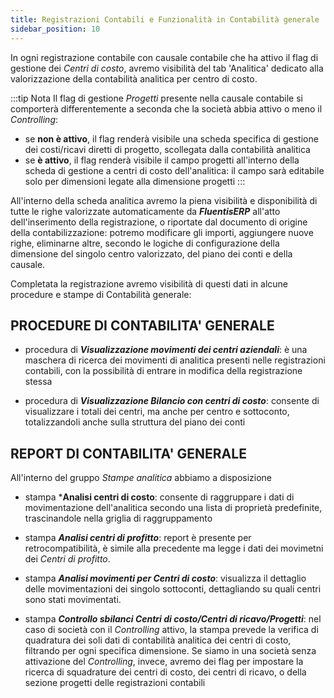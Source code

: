 ```yaml
---
title: Registrazioni Contabili e Funzionalità in Contabilità generale
sidebar_position: 10
---
```


In ogni registrazione contabile con causale contabile che ha attivo il flag di gestione dei *Centri di costo*, avremo visibilità del tab 'Analitica' dedicato alla valorizzazione della contabilità analitica per centro di costo.

:::tip Nota
Il flag di gestione *Progetti* presente nella causale contabile si comporterà differentemente a seconda che la società abbia attivo o meno il *Controlling*: 
- se **non è attivo**, il flag renderà visibile una scheda specifica di gestione dei costi/ricavi diretti di progetto, scollegata dalla contabilità analitica
- se **è attivo**, il flag renderà visibile il campo progetti all'interno della scheda di gestione a centri di costo dell'analitica: il campo sarà editabile solo per dimensioni legate alla dimensione progetti
:::

All'interno della scheda analitica avremo la piena visibilità e disponibilità di tutte le righe valorizzate automaticamente da ***FluentisERP*** all'atto dell'inserimento della registrazione, o riportate dal documento di origine della contabilizzazione: potremo modificare gli importi, aggiungere nuove righe, eliminarne altre, secondo le logiche di configurazione della dimensione del singolo centro valorizzato, del piano dei conti e della causale.

Completata la registrazione avremo visibilità di questi dati in alcune procedure e stampe di Contabilità generale:

## PROCEDURE DI CONTABILITA' GENERALE
- procedura di ***Visualizzazione movimenti dei centri aziendali***: è una maschera di ricerca dei movimenti di analitica presenti nelle registrazioni contabili, con la possibilità di entrare in modifica della registrazione stessa

- procedura di ***Visualizzazione Bilancio con centri di costo***: consente di visualizzare i totali dei centri, ma anche per centro e sottoconto, totalizzandoli anche sulla struttura del piano dei conti

## REPORT DI CONTABILITA' GENERALE
All'interno del gruppo *Stampe analitica* abbiamo a disposizione
- stampa ***Analisi centri di costo**: consente di raggruppare i dati di movimentazione dell'analitica secondo una lista di proprietà predefinite, trascinandole nella griglia di raggruppamento

- stampa ***Analisi centri di profitto***: report è presente per retrocompatibilità, è simile alla precedente ma legge i dati dei movimetni dei *Centri di profitto*.

- stampa ***Analisi movimenti per Centri di costo***: visualizza il dettaglio delle movimentazioni dei singolo sottoconti, dettagliando su quali centri sono stati movimentati.

- stampa ***Controllo sbilanci Centri di costo/Centri di ricavo/Progetti***: nel caso di società con il *Controlling* attivo, la stampa prevede la verifica di quadratura dei soli dati di contabilità analitica dei centri di costo, filtrando per ogni specifica dimensione. Se siamo in una società senza attivazione del *Controlling*, invece, avremo dei flag per impostare la ricerca di squadrature dei centri di costo, dei centri di ricavo, o della sezione progetti delle registrazioni contabili
